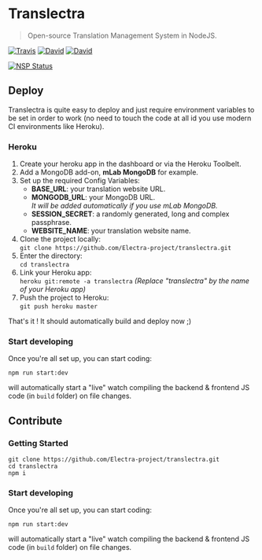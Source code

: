 # Translectra

> Open-source Translation Management System in NodeJS.

[![Travis](https://img.shields.io/travis/Electra-project/translectra.svg?style=flat-square)](https://travis-ci.org/Electra-project/translectra)
[![David](https://img.shields.io/david/Electra-project/translectra.svg?style=flat-square)](https://david-dm.org/Electra-project/translectra)
[![David](https://img.shields.io/david/dev/Electra-project/translectra.svg?style=flat-square)](https://david-dm.org/Electra-project/translectra)

[![NSP Status](https://nodesecurity.io/orgs/ivan-gabriele/projects/9a5931e7-b38c-4e64-9a6f-c832982ab133/badge)](https://nodesecurity.io/orgs/ivan-gabriele/projects/9a5931e7-b38c-4e64-9a6f-c832982ab133)

## Deploy

Translectra is quite easy to deploy and just require environment variables to be set in order to work (no need to touch the code at all id you use modern CI environments like Heroku).

### Heroku

1. Create your heroku app in the dashboard or via the Heroku Toolbelt.<br>
2. Add a MongoDB add-on, **mLab MongoDB** for example.<br>
3. Set up the required Config Variables:
    - **BASE_URL**: your translation website URL.
    - **MONGODB_URL**: your MongoDB URL.<br>
      _It will be added automatically if you use mLab MongoDB._
    - **SESSION_SECRET**: a randomly generated, long and complex passphrase.
    - **WEBSITE_NAME**: your translation website name.<br>
4. Clone the project locally:<br>
   `git clone https://github.com/Electra-project/translectra.git`<br>
5. Enter the directory:<br>
   `cd translectra`<br>
6. Link your Heroku app:<br>
  `heroku git:remote -a translectra` _(Replace "translectra" by the name of your Heroku app)_<br>
7. Push the project to Heroku:<br>
   `git push heroku master`

That's it ! It should automatically build and deploy now ;)

### Start developing

Once you're all set up, you can start coding:

    npm run start:dev

will automatically start a "live" watch compiling the backend & frontend JS code (in `build` folder) on file changes.

## Contribute

### Getting Started

    git clone https://github.com/Electra-project/translectra.git
    cd translectra
    npm i

### Start developing

Once you're all set up, you can start coding:

    npm run start:dev

will automatically start a "live" watch compiling the backend & frontend JS code (in `build` folder) on file changes.

